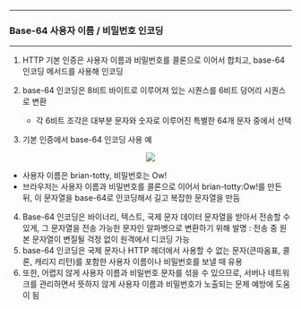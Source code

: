 -----
### Base-64 사용자 이름 / 비밀번호 인코딩
-----
1. HTTP 기본 인증은 사용자 이름과 비밀번호를 콜론으로 이어서 합치고, base-64 인코딩 메서드를 사용해 인코딩
2. base-64 인코딩은 8비트 바이트로 이루어져 있는 시퀀스를 6비트 덩어리 시퀀스로 변환
   - 각 6비트 조각은 대부분 문자와 숫자로 이루어진 특별한 64개 문자 중에서 선택

3. 기본 인증에서 base-64 인코딩 사용 예
<div align="center">
<img src="https://github.com/user-attachments/assets/08f1a476-176f-4dfd-b328-b996a01231f7">
</div>

   - 사용자 이름은 brian-totty, 비밀번호는 Ow!
   - 브라우저는 사용자 이름과 비밀번호를 콜론으로 이어서 brian-totty:Ow!를 만든 뒤, 이 문자열을 base-64로 인코딩해서 길고 복잡한 문자열을 만듬

4. Base-64 인코딩은 바이너리, 텍스트, 국제 문자 데이터 문자열을 받아서 전송할 수 있게, 그 문자열을 전송 가능한 문자인 알파벳으로 변환하기 위해 발명 : 전송 중 원본 문자열이 변질될 걱정 없이 원격에서 디코딩 가능
5. base-64 인코딩은 국제 문자나 HTTP 헤더에서 사용할 수 없는 문자(큰따옴표, 콜론, 캐리지 리턴)를 포함한 사용자 이름이나 비밀번호를 보낼 때 유용
6. 또한, 어렵지 않게 사용자 이름과 비밀번호 문자를 섞을 수 있으므로, 서버나 네트워크를 관리하면서 뜻하지 않게 사용자 이름과 비밀번호가 노출되는 문제 예방에 도움이 됨
